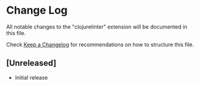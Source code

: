 # Change Log
All notable changes to the "clojurelinter" extension will be documented in this file.

Check [Keep a Changelog](http://keepachangelog.com/) for recommendations on how to structure this file.

## [Unreleased]
- Initial release